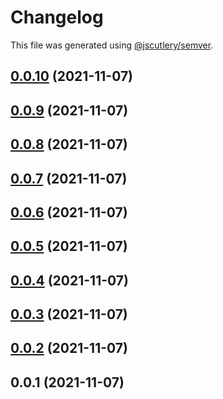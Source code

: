# Changelog

This file was generated using [@jscutlery/semver](https://github.com/jscutlery/semver).

## [0.0.10](https://github.com/onedaycat/jaco/compare/testing-0.0.9...testing-0.0.10) (2021-11-07)



## [0.0.9](https://github.com/onedaycat/jaco/compare/testing-0.0.8...testing-0.0.9) (2021-11-07)



## [0.0.8](https://github.com/onedaycat/jaco/compare/testing-0.0.7...testing-0.0.8) (2021-11-07)



## [0.0.7](https://github.com/onedaycat/jaco/compare/testing-0.0.6...testing-0.0.7) (2021-11-07)



## [0.0.6](https://github.com/onedaycat/jaco/compare/testing-0.0.5...testing-0.0.6) (2021-11-07)



## [0.0.5](https://github.com/onedaycat/jaco/compare/testing-0.0.4...testing-0.0.5) (2021-11-07)



## [0.0.4](https://github.com/onedaycat/jaco/compare/testing-0.0.3...testing-0.0.4) (2021-11-07)



## [0.0.3](https://github.com/onedaycat/jaco/compare/testing-0.0.2...testing-0.0.3) (2021-11-07)



## [0.0.2](https://github.com/onedaycat/jaco/compare/testing-0.0.1...testing-0.0.2) (2021-11-07)



## 0.0.1 (2021-11-07)
